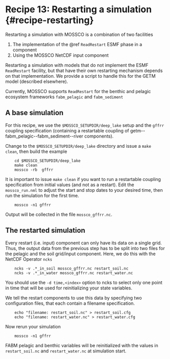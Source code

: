 # Recipe 13: Restarting a simulation {#recipe-restarting}

Restarting a simulation with MOSSCO is a combination of two facilities

1. The implementation of the @ref `ReadRestart` ESMF phase in a component
2. Using the MOSSCO NetCDF input component

Restarting a simulation with models that do not implement the ESMF `ReadRestart` facility, but that 
have their own restarting mechanism depends on that implementation.  We provide a script to handle
this for the GETM model (described elsewhere).

Currently, MOSSCO supports `ReadRestart` for the benthic and pelagic ecosystem frameworks `fabm_pelagic` and `fabm_sediment`


## A base simulation

For this recipe, we use the `$MOSSCO_SETUPDIR/deep_lake` setup and the `gffrr` coupling specification (containing a restartable coupling of getm--fabm_pelagic--fabm_sediment--river components).

Change to the `$MOSSCO_SETUPDIR/deep_lake` directory and issue a `make clean`, then build the example

		cd $MOSSCO_SETUPDIR/deep_lake
		make clean
		mossco -rb  gffrr
		
It is important to issue `make clean` if you want to run a restartable coupling specification from initial values (and not as a restart).  Edit the `mossco_run.nml` to adjust the start and stop dates to your desired time, then run the simulation for the first time.

		mossco -n1 gffrr

Output will be collected in the file `mossco_gffrr.nc`. 

## The restarted simulation

Every restart (i.e. input) component can only have its data on a single grid.  Thus, the output data from the previous step has to be split into two files for the pelagic and the soil grid/input component.  Here, we do this with the NetCDF Operator `ncks`

		ncks -v .*_in_soil mossco_gffrr.nc restart_soil.nc
		ncks -v .*_in_water mossco_gffrr.nc restart_water.nc

You should  use the `-d time,<index>` option to ncks to select only one point in time that will be used for reinitializing your state variables.
 
We tell the restart components to use this data by specifying two configuration files, that each contain a filename specification.

		echo "filename: restart_soil.nc" > restart_soil.cfg
		echo "filename: restart_water.nc" > restart_water.cfg
		
Now rerun your simulation

		mossco -n1 gffrr

FABM pelagic and benthic variables will be reinitialized with the values in `restart_soil.nc` and `restart_water.nc` at simulation start.
